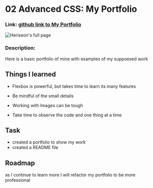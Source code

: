 # 02 Advanced CSS: My Portfolio


### Link: [github link to My Portfolio](https://eshushango.github.io/Portfolio_02-Challenge/)

![Heriseon's full page](portfolio-pic-prjct2.png)

### Description:
Here is a basic portfolio of mine with examples of my suppoesed work

## Things I learned
- Flexbox is powerful, but takes time to learn its many features

- Be mindful of the small details 

- Working with Images can be tough

- Take time to observe the code and one thing at a time


## Task 
- created a portfolio to show my work
- created a README file

## Roadmap
as I continue to learn more I will refactor my portfolio to be more professional 





